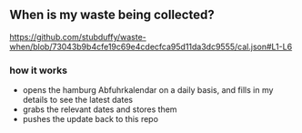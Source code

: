 ## When is my waste being collected?
  https://github.com/stubduffy/waste-when/blob/73043b9b4cfe19c69e4cdecfca95d11da3dc9555/cal.json#L1-L6
  
  ### how it works
  - opens the hamburg Abfuhrkalendar on a daily basis, and fills in my details to see the latest dates
  - grabs the relevant dates and stores them
  - pushes the update back to this repo
  
